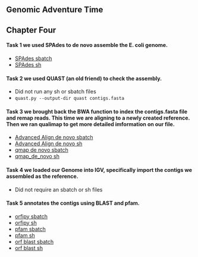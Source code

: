 ## Genomic Adventure Time
## Chapter Four
#### Task 1 we used SPAdes to de novo assemble the E. coli genome.
- [SPAdes sbatch](spades.sbatch)
- [SPAdes sh](spades.sh)

#### Task 2 we used QUAST (an old friend) to check the assembly.
- Did not run any sh or sbatch files
- `quast.py --output-dir quast contigs.fasta`

#### Task 3 we brought back the BWA function to index the contigs.fasta file and remap reads. This time we are aligning to a newly created reference. Then we ran qualimap to get more detailed imformation on our file.
- [Advanced Align de novo sbatch](align_de_novo.sbatch)
- [Advanced Align de novo sh](align_de_novo.sh)
- [qmap de novo sbatch](qmap_de_novo.sbatch)
- [qmap_de_novo sh](qmap_de_novo.sh)

#### Task 4 we loaded our Genome into IGV, specifically import the contigs we assembled as the reference.
- Did not require an sbatch or sh files

#### Task 5 annotates the contigs using BLAST and pfam.
- [orfipy sbatch](orfipy.sbatch)
- [orfipy sh](orfipy.sh)
- [pfam sbatch](pfam.sbatch)
- [pfam sh](pfam.sh)
- [orf blast sbatch](orf_blast.sbatch)
- [orf blast sh](orf_blast.sh)